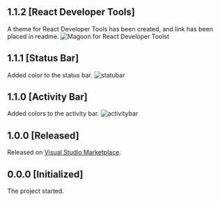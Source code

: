 ## 1.1.2 [React Developer Tools]
A theme for React Developer Tools has been created, and link has been placed in readme.
![Magoon for React Developer Toolst](https://user-images.githubusercontent.com/14088342/27956724-5af33894-631b-11e7-98dc-ff5804ac483a.png)

## 1.1.1 [Status Bar]
Added color to the status bar.
![statubar](https://cloud.githubusercontent.com/assets/14088342/25808892/ae73bbea-340b-11e7-8ee6-1dcc5ac34312.png)


## 1.1.0 [Activity Bar]
Added colors to the activity bar.
![activitybar](https://cloud.githubusercontent.com/assets/14088342/25770919/abaafbfa-3242-11e7-9406-c4aacec80859.png)



## 1.0.0 [Released]
Released on [Visual Studio Marketplace](https://marketplace.visualstudio.com/items?itemName=Northerntwig.magoon). 

## 0.0.0 [Initialized]
The project started.